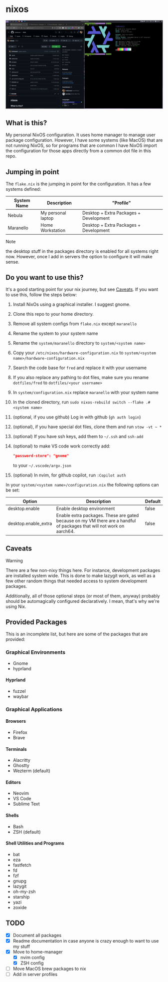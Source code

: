 # nixos

![Hyprland](hyprland.png "NixOS with Hyprland")

## What is this?

My personal NixOS configuration. It uses home manager to manage user package configuration. However, I have some systems (like MacOS) that are not running NixOS, so for programs that are common I have NixOS import the configuration for those apps directly from a common dot file in this repo.

## Jumping in point

The `flake.nix` is the jumping in point for the configuration. It has a few systems defined:

| System Name | Description        | "Profile"                              |
| ----------- | ------------------ | -------------------------------------- |
| Nebula      | My personal laptop | Desktop + Extra Packages + Development |
| Maranello   | Home Workstation   | Desktop + Extra Packages + Development |

> [!NOTE]
> the desktop stuff in the packages directory is enabled for all systems right now. However, once I add in servers the option to configure it will make sense.

## Do you want to use this?

It's a good starting point for your nix journey, but see [Caveats](#caveats). If you want to use this, follow the steps below:

1. Install NixOs using a graphical installer. I suggest gnome.
2. Clone this repo to your home directory.
3. Remove all system configs from `flake.nix` except `maranello`
4. Rename the system to your system name
5. Rename the `system/maranello` directory to `system/<system name>`
6. Copy your `/etc/nixos/hardware-configuration.nix` to `system/<system name>/hardware-configuration.nix`
7. Search the code base for `fred` and replace it with your username
8. If you also replace any pathing to dot files, make sure you rename `dotfiles/fred` to `dotfiles/<your username>`
9. In `system/configuration.nix` replace `maranello` with your system name
10. In the cloned directory, run `sudo nixos-rebuild switch --flake .#<system name>`
11. (optional, if you use github) Log in with github (`gh auth login`)
12. (optional), if you have special dot files, clone them and run `stow -vt ~ *`
13. (optional) If you have ssh keys, add them to `~/.ssh` and `ssh-add`
14. (optional) to make VS code work correctly add:

    ```json
    "password-store": "gnome"
    ```

    to your `~/.vscode/argv.json`

15. (optional) In nvim, for github copilot, run `:Copilot auth`

In your `system/<system name>/configuration.nix` the following options can be set:

| Option               | Description                                                                                                            | Default |
| -------------------- | ---------------------------------------------------------------------------------------------------------------------- | ------- |
| desktop.enable       | Enable desktop environment                                                                                             | false   |
| desktop.enable_extra | Enable extra packages. These are gated because on my VM there are a handful of packages that will not work on aarch64. | false   |

## Caveats

> [!WARNING]
> There are a few non-nixy things here. For instance, development packages are installed system wide. This is done to make lazygit work, as well as a few other random things that needed access to system development packages.
>
> Additionally, all of those optional steps (or most of them, anyway) probably should be automagically configured declaratively. I mean, that's why we're using Nix.

## Provided Packages

This is an incomplete list, but here are some of the packages that are provided:

### Graphical Environments

- Gnome
- hyprland

#### Hyprland

- fuzzel
- waybar

### Graphical Applications

#### Browsers

- Firefox
- Brave

#### Terminals

- Alacritty
- Ghostty
- Wezterm (default)

#### Editors

- Neovim
- VS Code
- Sublime Text

#### Shells

- Bash
- ZSH (default)

#### Shell Utilities and Programs

- bat
- eza
- fastfetch
- fd
- fzf
- gnupg
- lazygit
- oh-my-zsh
- starship
- yazi
- zoxide

## TODO

- [x] Document all packages
- [x] Readme documentation in case anyone is crazy enough to want to use my stuff
- [x] Move to home-manager
  - [x] nvim config
  - [x] ZSH config
- [ ] Move MacOS brew packages to nix
- [ ] Add in server profiles
